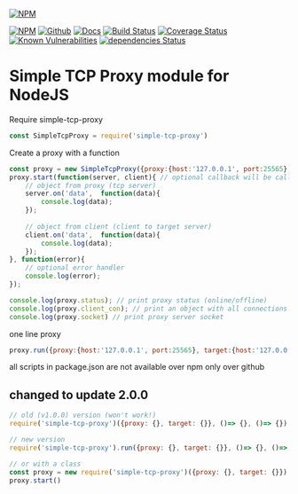 [![NPM](https://nodei.co/npm/simple-tcp-proxy.png)](https://www.npmjs.com/package/simple-tcp-proxy)

[![NPM](https://badgen.net/badge/icon/npm?icon=npm&label)](https://www.npmjs.com/package/simple-tcp-proxy)
[![Github](https://badgen.net/badge/icon/github?icon=github&label)](https://github.com/Defkil/tcp-proxy)
[![Docs](https://badgen.net/badge/docs/online/blue)](https://defkil.github.io/tcp-proxy)
[![Build Status](https://travis-ci.org/Defkil/tcp-proxy.svg?branch=master)](https://travis-ci.org/Defkil/tcp-proxy)
[![Coverage Status](https://coveralls.io/repos/github/Defkil/tcp-proxy/badge.svg?branch=master)](https://coveralls.io/github/Defkil/tcp-proxy?branch=master) 
[![Known Vulnerabilities](https://snyk.io/test/github/Defkil/tcp-proxy/badge.svg?targetFile=package.json)](https://snyk.io/test/github/Defkil/tcp-proxy?targetFile=package.json)
[![dependencies Status](https://david-dm.org/defkil/tcp-proxy/status.svg)](https://david-dm.org/defkil/tcp-proxy)

# Simple TCP Proxy module for NodeJS

Require simple-tcp-proxy
```javascript
const SimpleTcpProxy = require('simple-tcp-proxy')
```

Create a proxy with a function
```javascript
const proxy = new SimpleTcpProxy({proxy:{host:'127.0.0.1', port:25565}, target:{host:'127.0.0.1', port:25566}});
proxy.start(function(server, client){ // optional callback will be called with every new connection
    // object from proxy (tcp server)
    server.on('data',  function(data){
        console.log(data);
    });
    
    // object from client (client to target server)
    client.on('data',  function(data){
        console.log(data);
    });
}, function(error){
    // optional error handler
    console.log(error);
});

console.log(proxy.status); // print proxy status (online/offline)
console.log(proxy.client_con); // print an object with all connections
console.log(proxy.socket) // print proxy server socket
```

one line proxy
```javascript
proxy.run({proxy:{host:'127.0.0.1', port:25565}, target:{host:'127.0.0.1', port:25566}})
```

all scripts in package.json are not available over npm only over github

## changed to update 2.0.0
```javascript
// old (v1.0.0) version (won't work!)
require('simple-tcp-proxy')({proxy: {}, target: {}}, ()=> {}, ()=> {})

// new version
require('simple-tcp-proxy').run({proxy: {}, target: {}}, ()=> {}, ()=> {})

// or with a class
const proxy = new require('simple-tcp-proxy')({proxy: {}, target: {}})
proxy.start()
```
